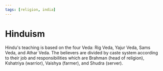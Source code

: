 ```yaml
---
tags: [religion, india]
---
```


# Hinduism

Hindu's teaching is based on the four Veda: Rig Veda, Yajur Veda, Sams Veda, and
Athar Veda. The believers are divided by caste system according to their job and
responsibilities which are Brahman (head of religion), Kshatriya (warrior),
Vaishya (farmer), and Shudra (server).
